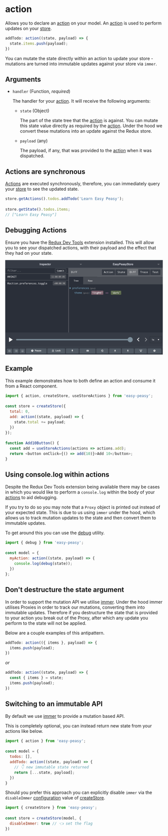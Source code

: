 # action

Allows you to declare an [action](/docs/api/action.html) on your model. An [action](/docs/api/action.html) is used to perform updates on your [store](/docs/api/store.html).

```javascript
addTodo: action((state, payload) => {
  state.items.push(payload);
})
```

You can mutate the state directly within an action to update your store - mutations are turned into immutable updates against your store via `immer`.

##  Arguments

  - `handler` (Function, *required*)

    The handler for your [action](/docs/api/action.html). It will receive the following arguments:

    - `state` (Object)

      The part of the state tree that the [action](/docs/api/action.html) is against. You can mutate this state value directly as required by the [action](/docs/api/action.html). Under the hood we convert these mutations into an update against the Redux store.

    - `payload` (any)

      The payload, if any, that was provided to the [action](/docs/api/action.html) when it was dispatched.


## Actions are synchronous

[Actions](/docs/api/action.html) are executed synchronously, therefore, you can immediately query your [store](/docs/api/store.html) to see the updated state.

```javascript
store.getActions().todos.addTodo('Learn Easy Peasy');

store.getState().todos.items;
// ["Learn Easy Peasy"]
```

## Debugging Actions

Ensure you have the [Redux Dev Tools](https://github.com/zalmoxisus/redux-devtools-extension) extension installed. This will allow you to see your dispatched actions, with their payload and the effect that they had on your state.

<img src="../../assets/devtools-action.png" />

## Example

This example demonstrates how to both define an action and consume it from a React component.

```javascript
import { action, createStore, useStoreActions } from 'easy-peasy';

const store = createStore({
  total: 0,
  add: action((state, payload) => {
    state.total += payload;
  })
});

function Add10Button() {
  const add = useStoreActions(actions => actions.add);
  return <button onClick={() => add(10)}>Add 10</button>;
}
```

## Using console.log within actions

Despite the Redux Dev Tools extension being available there may be cases in which you would like to perform a `console.log` within the body of your [actions](/docs/api/action.html) to aid debugging.

If you try to do so you may note that a `Proxy` object is printed out instead of your expected state. This is due to us using `immer` under the hood, which allows us to track mutation updates to the state and then convert them to immutable updates.

To get around this you can use the [debug](/docs/api/debug.html) utility.

```javascript
import { debug } from 'easy-peasy';

const model = {
  myAction: action((state, payload) => {
    console.log(debug(state));
  })
};
```

## Don't destructure the state argument

In order to support the mutation API we utilise [immer](https://github.com/mweststrate/immer). Under the hood immer utilises Proxies in order to track our mutations, converting them into immutable updates. Therefore if you destructure the state that is provided to your action you break out of the Proxy, after which any update you perform to the state will not be applied.

Below are a couple examples of this antipattern.

```javascript
addTodo: action(({ items }, payload) => {
  items.push(payload);
})
```

_or_

```javascript
addTodo: action((state, payload) => {
  const { items } = state;
  items.push(payload);
})
```

## Switching to an immutable API

By default we use [immer](https://github.com/mweststrate/immer) to provide a mutation based API.

This is completely optional, you can instead return new state from your actions like below.

```javascript
import { action } from 'easy-peasy';

const model = {
  todos: [],
  addTodo: action((state, payload) => {
    // 👇 new immutable state returned
    return [...state, payload];
  })
}
```

Should you prefer this approach you can explicitly disable `immer` via the `disableImmer` [configuration](/docs/api/store-config.html) value of [createStore](/docs/api/create-store.html).

```javascript
import { createStore } from 'easy-peasy';

const store = createStore(model, {
  disableImmer: true // 👈 set the flag
})
```
